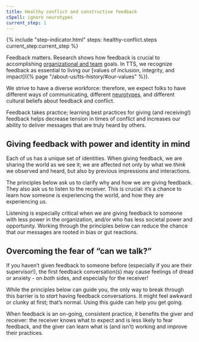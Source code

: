 ```yaml
---
title: Healthy conflict and constructive feedback
cSpell: ignore neurotypes
current_step: 1
---
```


{% include "step-indicator.html" steps: healthy-conflict.steps current_step:current_step  %}

Feedback matters. Research shows how feedback is crucial to accomplishing [organizational and team](https://tomgeraghty.co.uk/index.php/resilience-engineering-and-psychological-safety/#:~:text=Psychological%20safety%20is%20cited%20as%20the%20key%20factor%20in%20team%20performance) goals. In TTS, we recognize feedback as essential to living our [values of inclusion, integrity, and impact]({% page "/about-us/tts-history/#our-values" %}). 

We strive to have a diverse workforce: therefore, we expect folks to have different ways of communicating, different [neurotypes](https://askearn.org/page/neurodiversity-evaluation), and different cultural beliefs about feedback and conflict. 

Feedback takes practice; learning best practices for giving (and receiving!) feedback helps decrease tension in times of conflict and increases our ability to deliver messages that are truly heard by others.

## Giving feedback with power and identity in mind

Each of us has a unique set of identities. When giving feedback, we are sharing the world as we see it; we are affected not only by what we _think_ we observed and heard, but also by previous impressions and interactions.

The principles below ask us to clarify why and how we are giving feedback. They also ask us to listen to the receiver. This is crucial: it’s a chance to learn how someone is experiencing the world, and how they are experiencing us.

Listening is especially critical when we are giving feedback to someone with less power in the organization, and/or who has less societal power and opportunity. Working through the principles below can reduce the chance that our messages are rooted in bias or gut reactions.

## Overcoming the fear of “can we talk?” 

If you haven’t given feedback to someone before (especially if you are their supervisor!), the first feedback conversation(s) may cause feelings of dread or anxiety - on _both_ sides, and especially for the receiver!

While the principles below can guide you, the only way to break through this barrier is to _start_ having feedback conversations. It might feel awkward or clunky at first; that’s normal. Using this guide can help you get going.

When feedback is an on-going, consistent practice, it benefits the giver and receiver: the receiver knows what to expect and is less likely to fear feedback, and the giver can learn what is (and isn’t) working and improve their practices.
